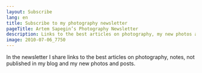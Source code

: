 ```yaml
---
layout: Subscribe
lang: en
title: Subscribe to my photography newsletter
pageTitle: Artem Sapegin’s Photography Newsletter
description: Links to the best articles on photography, my new photos and posts.
image: 2010-07-06_7750
---
```


In the newsletter I share links to the best articles on photography, notes, not published in my blog and my new photos and posts.
